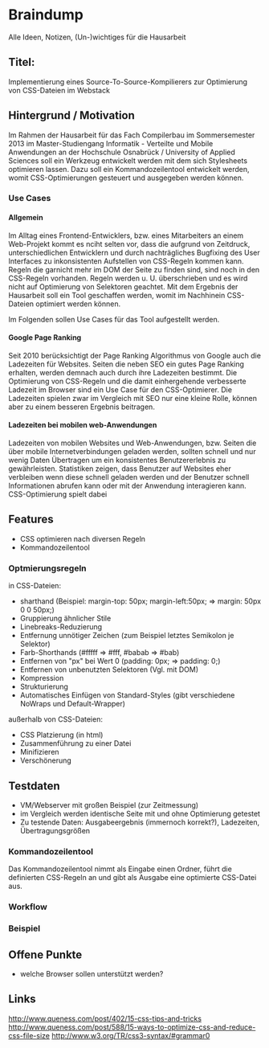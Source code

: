 # Braindump

Alle Ideen, Notizen, (Un-)wichtiges für die Hausarbeit

## Titel:

Implementierung eines Source-To-Source-Kompilierers zur Optimierung von CSS-Dateien im Webstack

## Hintergrund / Motivation

Im Rahmen der Hausarbeit für das Fach Compilerbau im Sommersemester 2013 im Master-Studiengang Informatik - Verteilte und Mobile Anwendungen an der Hochschule Osnabrück / University of Applied Sciences soll ein Werkzeug entwickelt werden mit dem sich Stylesheets optimieren lassen. Dazu soll ein Kommandozeilentool entwickelt werden, womit CSS-Optimierungen gesteuert und ausgegeben werden können. 

### Use Cases

#### Allgemein

Im Alltag eines Frontend-Entwicklers, bzw. eines Mitarbeiters an einem Web-Projekt kommt es nciht selten vor, dass die aufgrund von Zeitdruck, unterschiedlichen Entwicklern und durch nachträgliches Bugfixing des User Interfaces zu inkonsistenten Aufstellen von CSS-Regeln kommen kann. Regeln die garnicht mehr im DOM der Seite zu finden sind, sind noch in den CSS-Regeln vorhanden. Regeln werden u. U. überschrieben und es wird nicht auf Optimierung von Selektoren geachtet. Mit dem Ergebnis der Hausarbeit soll ein Tool geschaffen werden, womit im Nachhinein CSS-Dateien optimiert werden können. 

Im Folgenden sollen Use Cases für das Tool aufgestellt werden.

#### Google Page Ranking

Seit 2010 berücksichtigt der Page Ranking Algorithmus von Google auch die Ladezeiten für Websites. Seiten die neben SEO ein gutes Page Ranking erhalten, werden demnach auch durch ihre Ladezeiten bestimmt. Die Optimierung von CSS-Regeln und die damit einhergehende verbesserte Ladezeit im Browser sind ein Use Case für den CSS-Optimierer. Die Ladezeiten spielen zwar im Vergleich mit SEO nur eine kleine Rolle, können aber zu einem besseren Ergebnis beitragen. <!-- TODO: Link von Google zur Statistik --> 

#### Ladezeiten bei mobilen web-Anwendungen 

Ladezeiten von mobilen Websites und Web-Anwendungen, bzw. Seiten die über mobile Internetverbindungen geladen werden, sollten schnell und nur wenig Daten Übertragen um ein konsistentes Benutzererlebnis zu gewährleisten. Statistiken zeigen, dass Benutzer auf Websites eher verbleiben wenn diese schnell geladen werden und der Benutzer schnell Informationen abrufen kann oder mit der Anwendung interagieren kann. CSS-Optimierung spielt dabei 

## Features

* CSS optimieren nach diversen Regeln
* Kommandozeilentool

### Optmierungsregeln

in CSS-Dateien:

* sharthand (Beispiel: margin-top: 50px; margin-left:50px; => margin: 50px 0 0 50px;)
* Gruppierung ähnlicher Stile
* Linebreaks-Reduzierung
* Entfernung unnötiger Zeichen (zum Beispiel letztes Semikolon je Selektor)
* Farb-Shorthands (#fffff => #fff, #babab => #bab)
* Entfernen von "px" bei Wert 0 (padding: 0px; => padding: 0;)
* Entfernen von unbenutzten Selektoren (Vgl. mit DOM)
* Kompression
* Strukturierung
* Automatisches Einfügen von Standard-Styles (gibt verschiedene NoWraps und Default-Wrapper)

außerhalb von CSS-Dateien:

* CSS Platzierung (in html)
* Zusammenführung zu einer Datei
* Minifizieren
* Verschönerung

## Testdaten

* VM/Webserver mit großen Beispiel (zur Zeitmessung)
* im Vergleich werden identische Seite mit und ohne Optimierung getestet
* Zu testende Daten: Ausgabeergebnis (immernoch korrekt?), Ladezeiten, Übertragungsgrößen

### Kommandozeilentool

Das Kommandozeilentool nimmt als Eingabe einen Ordner, führt die definierten CSS-Regeln an und gibt als Ausgabe eine optimierte CSS-Datei aus. 

### Workflow



### Beispiel


## Offene Punkte

* welche Browser sollen unterstützt werden?


## Links

http://www.queness.com/post/402/15-css-tips-and-tricks
http://www.queness.com/post/588/15-ways-to-optimize-css-and-reduce-css-file-size
http://www.w3.org/TR/css3-syntax/#grammar0
